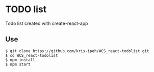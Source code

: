 # TODO list

Todo list created with create-react-app

## Use

    $ git clone https://github.com/kris-ipeh/WCS_react-todolist.git
    $ cd WCS_react-todolist
    $ npm install
    $ npm start
